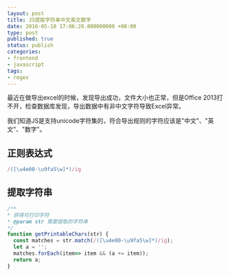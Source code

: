 ```yaml
---
layout: post
title: JS提取字符串中文英文数字
date: 2016-05-10 17:06:28.000000000 +08:00
type: post
published: true
status: publish
categories:
- frontend
- javascript
tags:
- regex
---
```

最近在做导出excel的时候，发现导出成功，文件大小也正常，但是Office 2013打不开，检查数据库发现，导出数据中有非中文字符导致Excel异常。   

我们知道JS是支持unicode字符集的，符合导出规则的字符应该是"中文"、"英文"、"数字"。

## 正则表达式

```javascript
/([\u4e00-\u9fa5\w]*)/ig
```

## 提取字符串

```javascript
/**
* 获得可打印字符
* @param str 需要提取的字符串
*/
function getPrintableChars(str) {
  const matches = str.match(/([\u4e00-\u9fa5\w]*)/ig);
  let a = '';
  matches.forEach(item=> item && (a += item));
  return a;
}
```